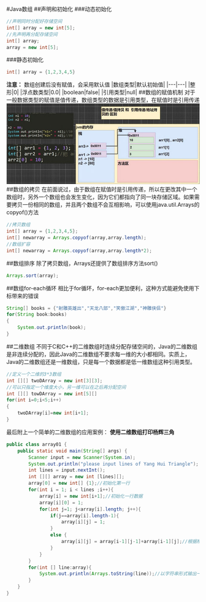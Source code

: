 #Java数组
##声明和初始化
###动态初始化
~~~Java
//声明同时分配好存储空间
int[] array = new int[5];
//先声明再分配存储空间
int[] array;
array = new int[5];
~~~
###静态初始化
~~~Java
int[] array = {1,2,3,4,5}
~~~
**注意：**
数组创建后没有赋值，会采用默认值
|数组类型|默认初始值|
|---|---|
|整形|0|
|浮点数类型|0.0|
|boolean|false|
|引用类型|null|
##数组的赋值机制
对于一般数据类型的赋值是值传递，数组类型的数据是引用类型，在赋值时是引用传递
<img src="img/屏幕截图%202022-07-06%20165922.jpg">
##数组的拷贝
在前面说过，由于数组在赋值时是引用传递，所以在更改其中一个数组时，另外一个数组也会发生变化，因为它们都指向了同一块存储区域。如果需要拷贝一份相同的数组，并且两个数组不会互相影响，可以使用java.util.Arrays的copyof()方法

~~~Java
//拷贝数组
int[] array = {1,2,3,4,5};
int[] newarray = Arrays.copyof(array,array.length);
//数组扩容
int[] newarray = Arrays.copyof(array,array.length*2);
~~~

##数组排序
除了拷贝数组，Arrays还提供了数组排序方法sort()
~~~Java
Arrays.sort(array);
~~~

##数组for-each循环
相比于for循环，for-each更加便利，这种方式能避免使用下标带来的错误
~~~java
String[] books = {"射雕英雄出","天龙八部","笑傲江湖","神雕侠侣"}
for(String book:books)
{
    System.out.println(book);
}
~~~
##二维数组
不同于C和C++的二维数组时连续分配存储空间的，Java的二维数组是非连续分配的，因此Java的二维数组不要求每一维的大小都相同。实质上，Java的二维数组还是一维数组，只是每一个数据都是低一维数组这种引用类型。
~~~java
//定义一个二维的3*3数组
int [][] twoDArray = new int[3][3];
//可以只指定一个维度大小，另一维可以在之后再分配空间
int [][] towDArray = new int[5][]
for(int i=0;i<5;i++)
{
    twoDArray[i]=new int[i+1];
}
~~~
最后附上一个简单的二维数组的应用案例：
**使用二维数组打印杨辉三角**
~~~java
public class array01 {
    public static void main(String[] args) {
        Scanner input = new Scanner(System.in);
        System.out.println("please input lines of Yang Hui Triangle");
        int lines = input.nextInt();
        int [][] array = new int [lines][];
        array[0] = new int[] {1};//初始化第一行
        for(int i = 1; i < lines ;i++){
            array[i] = new int[i+1];//初始化一行数据
            array[i][0] = 1;
            for(int j=1; j<array[i].length; j++){
                if(j==array[i].length-1){
                    array[i][j] = 1;
                }
                else {
                    array[i][j] = array[i-1][j-1]+array[i-1][j];//根据杨辉三角的定义求解
                }
            }
        }
        for(int [] line:array){
            System.out.println(Arrays.toString(line));//以字符串形式输出一行的数据
        }
    }
}
~~~